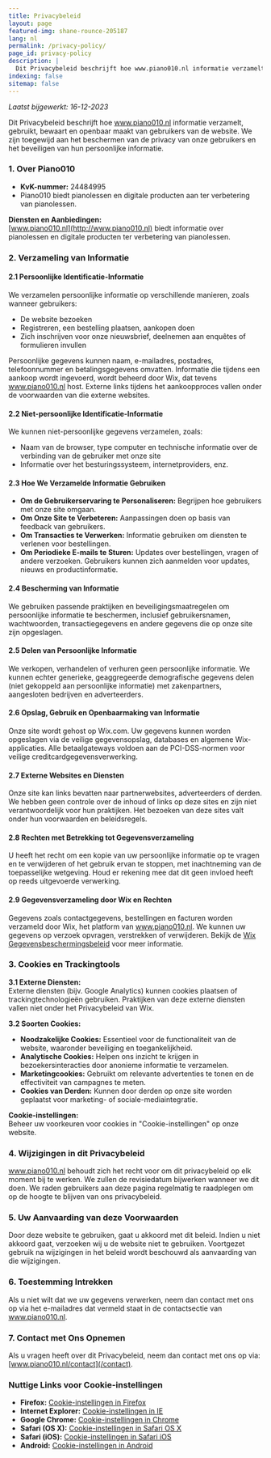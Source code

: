 ```yaml
---
title: Privacybeleid
layout: page
featured-img: shane-rounce-205187
lang: nl
permalink: /privacy-policy/
page_id: privacy-policy
description: |
  Dit Privacybeleid beschrijft hoe www.piano010.nl informatie verzamelt, gebruikt, bewaart en openbaar maakt van gebruikers van de website. We zijn toegewijd aan het beschermen van de privacy van onze gebruikers en het beveiligen van hun persoonlijke informatie.
indexing: false
sitemap: false
---
```


_Laatst bijgewerkt: 16-12-2023_

Dit Privacybeleid beschrijft hoe www.piano010.nl informatie verzamelt, gebruikt, bewaart en openbaar maakt van gebruikers van de website. We zijn toegewijd aan het beschermen van de privacy van onze gebruikers en het beveiligen van hun persoonlijke informatie.

### 1. Over Piano010

- **KvK-nummer:** 24484995
- Piano010 biedt pianolessen en digitale producten aan ter verbetering van pianolessen.

**Diensten en Aanbiedingen:**  
[www.piano010.nl](http://www.piano010.nl) biedt informatie over pianolessen en digitale producten ter verbetering van pianolessen.

### 2. Verzameling van Informatie

#### 2.1 Persoonlijke Identificatie-Informatie
We verzamelen persoonlijke informatie op verschillende manieren, zoals wanneer gebruikers:
- De website bezoeken
- Registreren, een bestelling plaatsen, aankopen doen
- Zich inschrijven voor onze nieuwsbrief, deelnemen aan enquêtes of formulieren invullen  

Persoonlijke gegevens kunnen naam, e-mailadres, postadres, telefoonnummer en betalingsgegevens omvatten. Informatie die tijdens een aankoop wordt ingevoerd, wordt beheerd door Wix, dat tevens www.piano010.nl host. Externe links tijdens het aankoopproces vallen onder de voorwaarden van die externe websites.

#### 2.2 Niet-persoonlijke Identificatie-Informatie
We kunnen niet-persoonlijke gegevens verzamelen, zoals:
- Naam van de browser, type computer en technische informatie over de verbinding van de gebruiker met onze site
- Informatie over het besturingssysteem, internetproviders, enz.

#### 2.3 Hoe We Verzamelde Informatie Gebruiken
- **Om de Gebruikerservaring te Personaliseren:** Begrijpen hoe gebruikers met onze site omgaan.
- **Om Onze Site te Verbeteren:** Aanpassingen doen op basis van feedback van gebruikers.
- **Om Transacties te Verwerken:** Informatie gebruiken om diensten te verlenen voor bestellingen.
- **Om Periodieke E-mails te Sturen:** Updates over bestellingen, vragen of andere verzoeken. Gebruikers kunnen zich aanmelden voor updates, nieuws en productinformatie.

#### 2.4 Bescherming van Informatie
We gebruiken passende praktijken en beveiligingsmaatregelen om persoonlijke informatie te beschermen, inclusief gebruikersnamen, wachtwoorden, transactiegegevens en andere gegevens die op onze site zijn opgeslagen.

#### 2.5 Delen van Persoonlijke Informatie
We verkopen, verhandelen of verhuren geen persoonlijke informatie. We kunnen echter generieke, geaggregeerde demografische gegevens delen (niet gekoppeld aan persoonlijke informatie) met zakenpartners, aangesloten bedrijven en adverteerders.

#### 2.6 Opslag, Gebruik en Openbaarmaking van Informatie
Onze site wordt gehost op Wix.com. Uw gegevens kunnen worden opgeslagen via de veilige gegevensopslag, databases en algemene Wix-applicaties. Alle betaalgateways voldoen aan de PCI-DSS-normen voor veilige creditcardgegevensverwerking.

#### 2.7 Externe Websites en Diensten
Onze site kan links bevatten naar partnerwebsites, adverteerders of derden. We hebben geen controle over de inhoud of links op deze sites en zijn niet verantwoordelijk voor hun praktijken. Het bezoeken van deze sites valt onder hun voorwaarden en beleidsregels.

#### 2.8 Rechten met Betrekking tot Gegevensverzameling
U heeft het recht om een kopie van uw persoonlijke informatie op te vragen en te verwijderen of het gebruik ervan te stoppen, met inachtneming van de toepasselijke wetgeving. Houd er rekening mee dat dit geen invloed heeft op reeds uitgevoerde verwerking.

#### 2.9 Gegevensverzameling door Wix en Rechten
Gegevens zoals contactgegevens, bestellingen en facturen worden verzameld door Wix, het platform van www.piano010.nl. We kunnen uw gegevens op verzoek opvragen, verstrekken of verwijderen. Bekijk de [Wix Gegevensbeschermingsbeleid](https://www.wix.com/about/privacy-dpa-users) voor meer informatie.

### 3. Cookies en Trackingtools

**3.1 Externe Diensten:**  
Externe diensten (bijv. Google Analytics) kunnen cookies plaatsen of trackingtechnologieën gebruiken. Praktijken van deze externe diensten vallen niet onder het Privacybeleid van Wix.

**3.2 Soorten Cookies:**

- **Noodzakelijke Cookies:** Essentieel voor de functionaliteit van de website, waaronder beveiliging en toegankelijkheid.
- **Analytische Cookies:** Helpen ons inzicht te krijgen in bezoekersinteracties door anonieme informatie te verzamelen.
- **Marketingcookies:** Gebruikt om relevante advertenties te tonen en de effectiviteit van campagnes te meten.
- **Cookies van Derden:** Kunnen door derden op onze site worden geplaatst voor marketing- of sociale-mediaintegratie.

**Cookie-instellingen:**  
Beheer uw voorkeuren voor cookies in "Cookie-instellingen" op onze website.

### 4. Wijzigingen in dit Privacybeleid

www.piano010.nl behoudt zich het recht voor om dit privacybeleid op elk moment bij te werken. We zullen de revisiedatum bijwerken wanneer we dit doen. We raden gebruikers aan deze pagina regelmatig te raadplegen om op de hoogte te blijven van ons privacybeleid.

### 5. Uw Aanvaarding van deze Voorwaarden

Door deze website te gebruiken, gaat u akkoord met dit beleid. Indien u niet akkoord gaat, verzoeken wij u de website niet te gebruiken. Voortgezet gebruik na wijzigingen in het beleid wordt beschouwd als aanvaarding van die wijzigingen.

### 6. Toestemming Intrekken

Als u niet wilt dat we uw gegevens verwerken, neem dan contact met ons op via het e-mailadres dat vermeld staat in de contactsectie van www.piano010.nl.

### 7. Contact met Ons Opnemen

Als u vragen heeft over dit Privacybeleid, neem dan contact met ons op via: [www.piano010.nl/contact](/contact).

### Nuttige Links voor Cookie-instellingen

- **Firefox:** [Cookie-instellingen in Firefox](https://support.mozilla.com/en-US/kb/enhanced-tracking-protection-firefox-desktop?redirectslug=Enabling+and+disabling+cookies&redirectlocale=en-US)
- **Internet Explorer:** [Cookie-instellingen in IE](https://support.microsoft.com/en-us/windows/delete-and-manage-cookies-168dab11-0753-043d-7c16-ede5947fc64d)
- **Google Chrome:** [Cookie-instellingen in Chrome](https://support.google.com/chrome/answer/95647)
- **Safari (OS X):** [Cookie-instellingen in Safari OS X](https://support.apple.com/guide/safari/manage-cookies-sfri11471/mac)
- **Safari (iOS):** [Cookie-instellingen in Safari iOS](https://support.apple.com/en-us/HT201265)
- **Android:** [Cookie-instellingen in Android](https://support.google.com/chrome/answer/95647?co=GENIE.Platform%3DAndroid&hl=en&oco=0)
